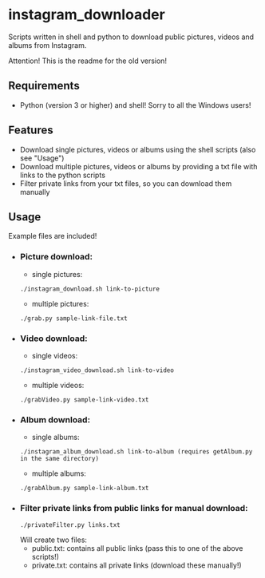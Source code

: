 # instagram_downloader

Scripts written in shell and python to download public pictures, videos and albums from Instagram.

Attention! This is the readme for the old version!

## Requirements
- Python (version 3 or higher) and shell! Sorry to all the Windows users!

## Features
- Download single pictures, videos or albums using the shell scripts (also see "Usage")
- Download multiple pictures, videos or albums by providing a txt file with links to the python scripts
- Filter private links from your txt files, so you can download them manually

## Usage

Example files are included!

- ### Picture download:
  - single pictures:
  ```shell
  ./instagram_download.sh link-to-picture
  ```
  - multiple pictures:
  ```shell
  ./grab.py sample-link-file.txt
  ```
- ### Video download:
  - single videos:
  ```shell
  ./instagram_video_download.sh link-to-video
  ```
  - multiple videos:
  ```shell
  ./grabVideo.py sample-link-video.txt
  ```
- ### Album download:
  - single albums:
  ```shell
  ./instagram_album_download.sh link-to-album (requires getAlbum.py in the same directory)
  ```
  - multiple albums:
  ```shell
  ./grabAlbum.py sample-link-album.txt
  ```
- ### Filter private links from public links for manual download:
  ```shell
  ./privateFilter.py links.txt
  ```
  Will create two files:
  - public.txt: contains all public links (pass this to one of the above scripts!)
  - private.txt: contains all private links (download these manually!)
